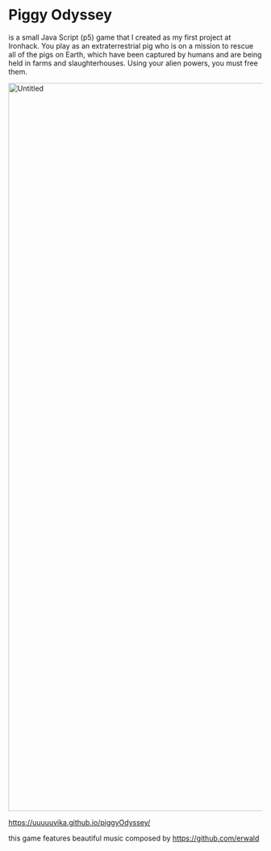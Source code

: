 # Piggy Odyssey

is a small Java Script (p5) game that I created as my first project at Ironhack. You play as an extraterrestrial pig who is on a mission to rescue all of the pigs on Earth, which have been captured by humans and are being held in farms and slaughterhouses. Using your alien powers, you must free them.

<img width="1440" alt="Untitled" src="https://user-images.githubusercontent.com/47716922/210074587-665a418c-a652-43ea-86f5-875be8312669.png">

https://uuuuuvika.github.io/piggyOdyssey/

this game features beautiful music composed by https://github.com/erwald 
